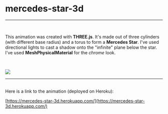 # mercedes-star-3d
---
<br>

This animation was created with **THREE.js**. It's made out of three cylinders (with different base radius) and a torus to form a **Mercedes Star**. I've used directional lights to cast a shadow onto the "infinite" plane below the star. I've used **MeshPhysicalMaterial** for the *chrome* look.

<br>

![](https://www.dropbox.com/s/ycog8gbt47yfcmb/mercedes-star.png?raw=1)

---

<br>
Here is a link to the animation (deployed on Heroku):

[https://mercedes-star-3d.herokuapp.com/](https://mercedes-star-3d.herokuapp.com/)